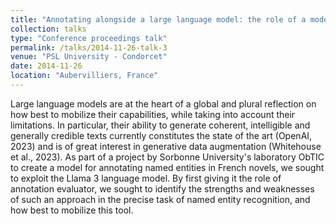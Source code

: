 ```yaml
---
title: "Annotating alongside a large language model: the role of a model in recognizing named entities in novels"
collection: talks
type: "Conference proceedings talk"
permalink: /talks/2014-11-26-talk-3
venue: "PSL University - Condorcet"
date: 2014-11-26
location: "Aubervilliers, France"
---
```


Large language models are at the heart of a global and plural reflection on how best to mobilize their capabilities, while taking into account their limitations. In particular, their ability to generate coherent, intelligible and generally credible texts currently constitutes the state of the art (OpenAI, 2023) and is of great interest in generative data augmentation (Whitehouse et al., 2023). As part of a project by Sorbonne University's laboratory ObTIC to create a model for annotating named entities in French novels, we sought to exploit the Llama 3 language model. By first giving it the role of annotation evaluator, we sought to identify the strengths and weaknesses of such an approach in the precise task of named entity recognition, and how best to mobilize this tool.

